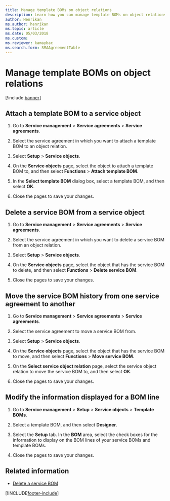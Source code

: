 ```yaml
---
title: Manage template BOMs on object relations 
description: Learn how you can manage template BOMs on object relations, including a step-by-step process for attaching template BOMs to service objective. 
author: Henrikan
ms.author: henrikan
ms.topic: article
ms.date: 05/03/2018
ms.custom:
ms.reviewer: kamaybac
ms.search.form: SMAAgreementTable
---
```



# Manage template BOMs on object relations

[!include [banner](../includes/banner.md)]

## Attach a template BOM to a service object

1. Go to **Service management** \> **Service agreements** \> **Service agreements**.

2. Select the service agreement in which you want to attach a template BOM to an object relation.

3. Select **Setup** \> **Service objects**.

4. On the **Service objects** page, select the object to attach a template BOM to, and then select **Functions** \> **Attach template BOM**.

5. In the **Select template BOM** dialog box, select a template BOM, and then select **OK**.

6. Close the pages to save your changes.

## Delete a service BOM from a service object

1. Go to **Service management** \> **Service agreements** \> **Service agreements**.

2. Select the service agreement in which you want to delete a service BOM from an object relation.

3. Select **Setup** \> **Service objects**.

4. On the **Service objects** page, select the object that has the service BOM to delete, and then select **Functions** \> **Delete service BOM**.

5. Close the pages to save your changes.

## Move the service BOM history from one service agreement to another

1. Go to **Service management** \> **Service agreements** \> **Service agreements**.

2. Select the service agreement to move a service BOM from.

3. Select **Setup** \> **Service objects**.

4. On the **Service objects** page, select the object that has the service BOM to move, and then select **Functions** \> **Move service BOM**.

5. On the **Select service object relation** page, select the service object relation to move the service BOM to, and then select **OK**.

6. Close the pages to save your changes.

## Modify the information displayed for a BOM line

1. Go to **Service management** \> **Setup** \> **Service objects** \> **Template BOMs**.

2. Select a template BOM, and then select **Designer**.

3. Select the **Setup** tab. In the **BOM** area, select the check boxes for the information to display on the BOM lines of your service BOMs and template BOMs.

4. Close the pages to save your changes.

## Related information

- [Delete a service BOM](delete-service-bom.md)

[!INCLUDE[footer-include](../../includes/footer-banner.md)]
